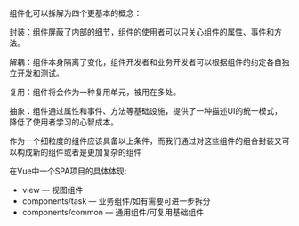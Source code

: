 组件化可以拆解为四个更基本的概念：

封装：组件屏蔽了内部的细节，组件的使用者可以只关心组件的属性、事件和方法。

解耦：组件本身隔离了变化，组件开发者和业务开发者可以根据组件的约定各自独立开发和测试。

复用：组件将会作为一种复用单元，被用在多处。

抽象：组件通过属性和事件、方法等基础设施，提供了一种描述UI的统一模式，降低了使用者学习的心智成本。

作为一个细粒度的组件应该具备以上条件，而我们通过对这些组件的组合封装又可以构成新的组件或者是更加复杂的组件

在Vue中一个SPA项目的具体体现:

- view — 视图组件
- components/task — 业务组件/如有需要可进一步拆分
- components/common — 通用组件/可复用基础组件

